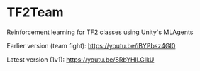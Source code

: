 # TF2Team
Reinforcement learning for TF2 classes using Unity's MLAgents

Earlier version (team fight): https://youtu.be/iBYPbsz4GI0

Latest version (1v1): https://youtu.be/8RbYHlLGlkU
